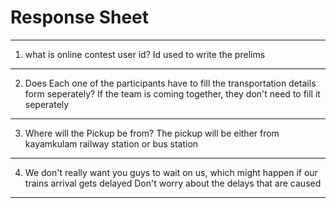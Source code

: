 # Response Sheet

-----------------------------------------------------------
1. what is online contest user id?
  Id used to write the prelims
-----------------------------------------------------------

2. Does Each one of the participants have to fill the transportation details form seperately?
  If the team is coming together, they don't need to fill it seperately
-----------------------------------------------------------

3. Where will the Pickup be from?
  The pickup will be either from kayamkulam railway station or bus station
-----------------------------------------------------------

4. We don't really want you guys to wait on us, which might happen if our trains arrival gets delayed
  Don't worry about the delays that are caused
-----------------------------------------------------------
